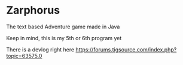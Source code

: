 # Zarphorus
The text based Adventure game made in Java

Keep in mind, this is my 5th or 6th program yet

There is a devlog right here https://forums.tigsource.com/index.php?topic=63575.0
